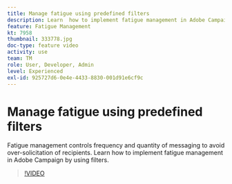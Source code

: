 ```yaml
---
title: Manage fatigue using predefined filters
description: Learn  how to implement fatigue management in Adobe Campaign by using filters.
feature: Fatigue Management
kt: 7958
thumbnail: 333778.jpg
doc-type: feature video
activity: use
team: TM
role: User, Developer, Admin
level: Experienced
exl-id: 925727d6-0e4e-4433-8830-001d91e6cf9c
---
```

# Manage fatigue using predefined filters

Fatigue management controls frequency and quantity of messaging to avoid over-solicitation of recipients. 
Learn how to implement fatigue management in Adobe Campaign by using filters.

>[!VIDEO](https://video.tv.adobe.com/v/333778?quality=12&learn=on)
